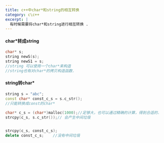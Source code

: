 ```yaml
---
title: c++中char*和string的相互转换
category: c\c++
excerpt: |
  有时候需要将char*和string进行相互转换 .
---
```


#### char*转成string

```c++
char* s;
string newS(s);
string newS1 = s;
//string 可以使用一个char*来构造
//string也有对char*的拷贝构造函数.
```

#### string转char*

```c++
string s = "abc";
const char* const_c_s = s.c_str();
//只能转换成const的char*

char* c_s = (char*)malloc(1000);//足够大，也可以通过精确的计算，得到合适的.
strcpy(c_s, s.c_str());// 会产生中间垃圾


strcpy(c_s, const_c_s);
delete const_c_s;    //没有中间垃圾

```
